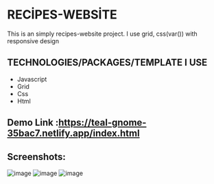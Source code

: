 # RECİPES-WEBSİTE

This is an simply recipes-website project. I use grid, css(var()) with responsive design


## TECHNOLOGIES/PACKAGES/TEMPLATE I USE
* Javascript
* Grid
* Css
* Html



## Demo Link :https://teal-gnome-35bac7.netlify.app/index.html

## Screenshots:

![image](https://user-images.githubusercontent.com/72821281/203841988-d5fdb18c-c83e-45c9-a137-dba0880af924.png>
)
![image](https://user-images.githubusercontent.com/22106880/193797949-ebf143a1-10f4-47bc-a38b-bd4ad76a6fd2.png)
![image](https://user-images.githubusercontent.com/22106880/193798342-fa8d2790-e2b9-4e1d-9f29-c15a53522d1c.png)


